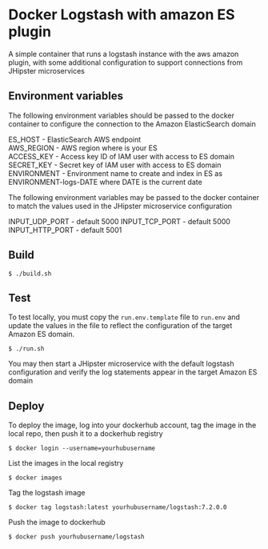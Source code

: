 # Docker Logstash with amazon ES plugin

A simple container that runs a logstash instance with the aws amazon plugin, with some additional configuration
to support connections from JHipster microservices

## Environment variables 

The following environment variables should be passed to the docker container to configure the connection
to the Amazon ElasticSearch domain

ES_HOST     -  ElasticSearch AWS endpoint  
AWS_REGION  -  AWS region where is your ES  
ACCESS_KEY  -  Access key ID of IAM user with access to ES domain
SECRET_KEY  -  Secret key of IAM user with access to ES domain
ENVIRONMENT -  Environment name to create and index in ES as ENVIRONMENT-logs-DATE where DATE is the current date

The following environment variables may be passed to the docker container to match the values used in the JHipster
microservice configuration

INPUT_UDP_PORT - default 5000
INPUT_TCP_PORT - default 5000
INPUT_HTTP_PORT - default 5001

## Build

```
$ ./build.sh
```
## Test

To test locally, you must copy the `run.env.template` file to `run.env` and update the values in the file to 
reflect the configuration of the target Amazon ES domain.

```
$ ./run.sh
```

You may then start a JHipster microservice with the default logstash configuration and verify the log statements appear
in the target Amazon ES domain

## Deploy

To deploy the image, log into your dockerhub account, tag the image in the local repo, then push it to a dockerhub registry

```
$ docker login --username=yourhubusername
```

List the images in the local registry

```
$ docker images
```

Tag the logstash image

```
$ docker tag logstash:latest yourhubusername/logstash:7.2.0.0
```

Push the image to dockerhub

```
$ docker push yourhubusername/logstash
```


